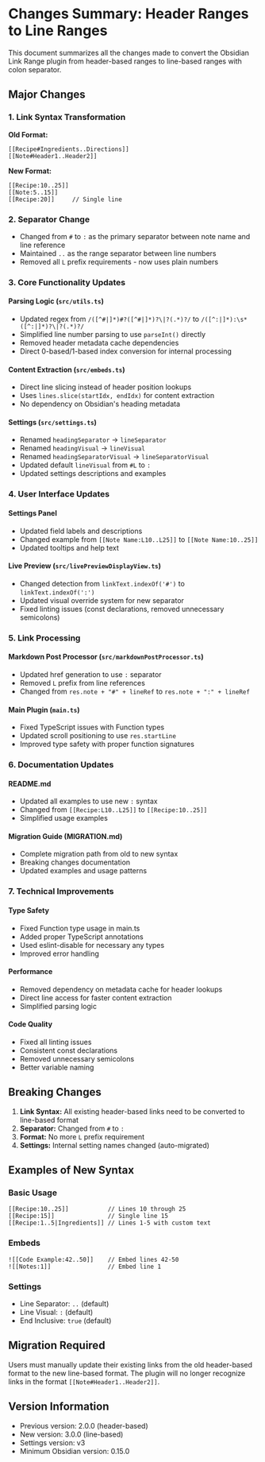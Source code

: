 # Changes Summary: Header Ranges to Line Ranges

This document summarizes all the changes made to convert the Obsidian Link Range plugin from header-based ranges to line-based ranges with colon separator.

## Major Changes

### 1. Link Syntax Transformation

**Old Format:**
```
[[Recipe#Ingredients..Directions]]
[[Note#Header1..Header2]]
```

**New Format:**
```
[[Recipe:10..25]]
[[Note:5..15]]
[[Recipe:20]]     // Single line
```

### 2. Separator Change

- Changed from `#` to `:` as the primary separator between note name and line reference
- Maintained `..` as the range separator between line numbers
- Removed all `L` prefix requirements - now uses plain numbers

### 3. Core Functionality Updates

#### Parsing Logic (`src/utils.ts`)
- Updated regex from `/([^#|]*)#?([^#|]*)?\|?(.*)?/` to `/([^:|]*):\s*([^:|]*)?\|?(.*)?/`
- Simplified line number parsing to use `parseInt()` directly
- Removed header metadata cache dependencies
- Direct 0-based/1-based index conversion for internal processing

#### Content Extraction (`src/embeds.ts`)
- Direct line slicing instead of header position lookups
- Uses `lines.slice(startIdx, endIdx)` for content extraction
- No dependency on Obsidian's heading metadata

#### Settings (`src/settings.ts`)
- Renamed `headingSeparator` → `lineSeparator`
- Renamed `headingVisual` → `lineVisual`
- Renamed `headingSeparatorVisual` → `lineSeparatorVisual`
- Updated default `lineVisual` from `#L` to `:`
- Updated settings descriptions and examples

### 4. User Interface Updates

#### Settings Panel
- Updated field labels and descriptions
- Changed example from `[[Note Name:L10..L25]]` to `[[Note Name:10..25]]`
- Updated tooltips and help text

#### Live Preview (`src/livePreviewDisplayView.ts`)
- Changed detection from `linkText.indexOf('#')` to `linkText.indexOf(':')`
- Updated visual override system for new separator
- Fixed linting issues (const declarations, removed unnecessary semicolons)

### 5. Link Processing

#### Markdown Post Processor (`src/markdownPostProcessor.ts`)
- Updated href generation to use `:` separator
- Removed `L` prefix from line references
- Changed from `res.note + "#" + lineRef` to `res.note + ":" + lineRef`

#### Main Plugin (`main.ts`)
- Fixed TypeScript issues with Function types
- Updated scroll positioning to use `res.startLine`
- Improved type safety with proper function signatures

### 6. Documentation Updates

#### README.md
- Updated all examples to use new `:` syntax
- Changed from `[[Recipe:L10..L25]]` to `[[Recipe:10..25]]`
- Simplified usage examples

#### Migration Guide (MIGRATION.md)
- Complete migration path from old to new syntax
- Breaking changes documentation
- Updated examples and usage patterns

### 7. Technical Improvements

#### Type Safety
- Fixed Function type usage in main.ts
- Added proper TypeScript annotations
- Used eslint-disable for necessary any types
- Improved error handling

#### Performance
- Removed dependency on metadata cache for header lookups
- Direct line access for faster content extraction
- Simplified parsing logic

#### Code Quality
- Fixed all linting issues
- Consistent const declarations
- Removed unnecessary semicolons
- Better variable naming

## Breaking Changes

1. **Link Syntax:** All existing header-based links need to be converted to line-based format
2. **Separator:** Changed from `#` to `:` 
3. **Format:** No more `L` prefix requirement
4. **Settings:** Internal setting names changed (auto-migrated)

## Examples of New Syntax

### Basic Usage
```
[[Recipe:10..25]]           // Lines 10 through 25
[[Recipe:15]]               // Single line 15
[[Recipe:1..5|Ingredients]] // Lines 1-5 with custom text
```

### Embeds
```
![[Code Example:42..50]]    // Embed lines 42-50
![[Notes:1]]                // Embed line 1
```

### Settings
- Line Separator: `..` (default)
- Line Visual: `:` (default)
- End Inclusive: `true` (default)

## Migration Required

Users must manually update their existing links from the old header-based format to the new line-based format. The plugin will no longer recognize links in the format `[[Note#Header1..Header2]]`.

## Version Information

- Previous version: 2.0.0 (header-based)
- New version: 3.0.0 (line-based)
- Settings version: v3
- Minimum Obsidian version: 0.15.0